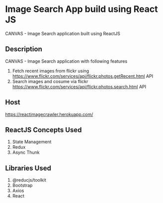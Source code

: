 # Image Search App build using React JS
CANVAS - Image Search application built using ReactJS 

## Description

CANVAS - Image Search application with following features
1. Fetch recent images from flickr using https://www.flickr.com/services/api/flickr.photos.getRecent.html API
2. Search images and cosume via flickr https://www.flickr.com/services/api/flickr.photos.search.html API 
## Host
https://reactimagecrawler.herokuapp.com/

## ReactJS Concepts Used
1. State Management
2. Redux
3. Async Thunk

## Libraries Used
1. @reducjs/toolkit
2. Bootstrap
3. Axios
4. React


